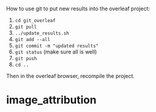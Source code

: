 How to use git to put new results into the overleaf project:

1. `cd git_overleaf`
1. `git pull`
1. `../update_results.sh`
1. `git add --all`
1. `git commit -m "updated results"`
1. `git status`   (make sure all is well)
1. `git push`
1. `cd ..`

Then in the overleaf browser, recompile the project.
# image_attribution
